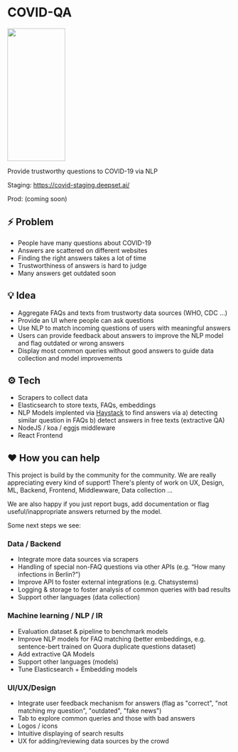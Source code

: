 # COVID-QA

<img src="https://github.com/deepset-ai/COVID-QA/blob/master/docs/img/covid-bert.png?raw=true" width="130" height="298" />

Provide trustworthy questions to COVID-19 via NLP

Staging: https://covid-staging.deepset.ai/

Prod: (coming soon)

## :zap: Problem
- People have many questions about COVID-19
- Answers are scattered on different websites 
- Finding the right answers takes a lot of time
- Trustworthiness of answers is hard to judge
- Many answers get outdated soon

## :bulb: Idea
- Aggregate FAQs and texts from trustworty data sources (WHO, CDC ...)
- Provide an UI where people can ask questions
- Use NLP to match incoming questions of users with meaningful answers
- Users can provide feedback about answers to improve the NLP model and flag outdated or wrong answers
- Display most common queries without good answers to guide data collection and model improvements

## :gear:	Tech 
- Scrapers to collect data
- Elasticsearch to store texts, FAQs, embeddings
- NLP Models implented via [Haystack](https://github.com/deepset-ai/haystack/) to find answers via a) detecting similar question in FAQs b) detect answers in free texts (extractive QA)
- NodeJS / koa / eggjs middleware
- React Frontend

## :heart: How you can help
This project is build by the community for the community. We are really appreciating every kind of support! There's plenty of work on UX, Design, ML, Backend, Frontend, Middlewware, Data collection ... 

We are also happy if you just report bugs, add documentation or flag useful/inappropriate answers returned by the model.

Some next steps we see:
### Data / Backend
- Integrate more data sources via scrapers
- Handling of special non-FAQ questions via other APIs (e.g. “How many infections in Berlin?”)
- Improve API to foster external integrations (e.g. Chatsystems) 
- Logging & storage to foster analysis of common queries with bad results  
- Support other languages (data collection)

### Machine learning / NLP / IR
- Evaluation dataset & pipeline to benchmark models
- Improve NLP models for FAQ matching (better embeddings, e.g. sentence-bert trained on Quora duplicate questions dataset)
- Add extractive QA Models
- Support other languages (models)
- Tune Elasticsearch + Embedding models

### UI/UX/Design
- Integrate user feedback mechanism for answers (flag as "correct", "not matching my question", "outdated", "fake news")
- Tab to explore common queries and those with bad answers
- Logos / icons
- Intuitive displaying of search results
- UX for adding/reviewing data sources by the crowd

